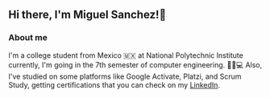 ## Hi there, I'm Miguel Sanchez!👋

<!--
**MkAngelo/mkangelo** is a ✨ _special_ ✨ repository because its `README.md` (this file) appears on your GitHub profile.

Here are some ideas to get you started:

- 🔭 I’m currently working on ...
- 🌱 I’m currently learning ...
- 👯 I’m looking to collaborate on ...
- 🤔 I’m looking for help with ...
- 💬 Ask me about ...
- 📫 How to reach me: ...
- 😄 Pronouns: ...
- ⚡ Fun fact: ...
-->
### About me
I'm a college student from Mexico 🇲🇽 at National Polytechnic Institute currently, I'm going in the 7th semester of computer engineering. 🧑🏻💻
Also, I've studied on some platforms like Google Activate, Platzi, and Scrum Study, getting certifications that you can check on my [LinkedIn](https://www.linkedin.com/in/mkangelo/).
